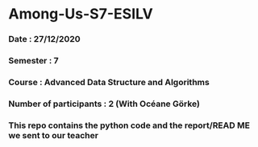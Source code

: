 # Among-Us-S7-ESILV

### Date : 27/12/2020
### Semester : 7
### Course : Advanced Data Structure and Algorithms
### Number of participants : 2 (With Océane Görke)

### This repo contains the python code and the report/READ ME we sent to our teacher

